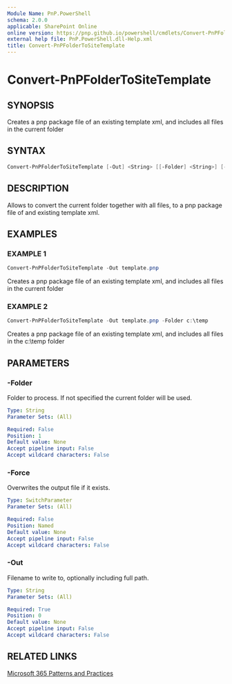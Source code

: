 ```yaml
---
Module Name: PnP.PowerShell
schema: 2.0.0
applicable: SharePoint Online
online version: https://pnp.github.io/powershell/cmdlets/Convert-PnPFolderToSiteTemplate.html
external help file: PnP.PowerShell.dll-Help.xml
title: Convert-PnPFolderToSiteTemplate
---
```

  
# Convert-PnPFolderToSiteTemplate

## SYNOPSIS
Creates a pnp package file of an existing template xml, and includes all files in the current folder

## SYNTAX

```powershell
Convert-PnPFolderToSiteTemplate [-Out] <String> [[-Folder] <String>] [-Force] 
```

## DESCRIPTION

Allows to convert the current folder together with all files, to a pnp package file of and existing template xml.

## EXAMPLES

### EXAMPLE 1
```powershell
Convert-PnPFolderToSiteTemplate -Out template.pnp
```

Creates a pnp package file of an existing template xml, and includes all files in the current folder

### EXAMPLE 2
```powershell
Convert-PnPFolderToSiteTemplate -Out template.pnp -Folder c:\temp
```

Creates a pnp package file of an existing template xml, and includes all files in the c:\temp folder

## PARAMETERS

### -Folder
Folder to process. If not specified the current folder will be used.

```yaml
Type: String
Parameter Sets: (All)

Required: False
Position: 1
Default value: None
Accept pipeline input: False
Accept wildcard characters: False
```

### -Force
Overwrites the output file if it exists.

```yaml
Type: SwitchParameter
Parameter Sets: (All)

Required: False
Position: Named
Default value: None
Accept pipeline input: False
Accept wildcard characters: False
```

### -Out
Filename to write to, optionally including full path.

```yaml
Type: String
Parameter Sets: (All)

Required: True
Position: 0
Default value: None
Accept pipeline input: False
Accept wildcard characters: False
```

## RELATED LINKS

[Microsoft 365 Patterns and Practices](https://aka.ms/m365pnp)


